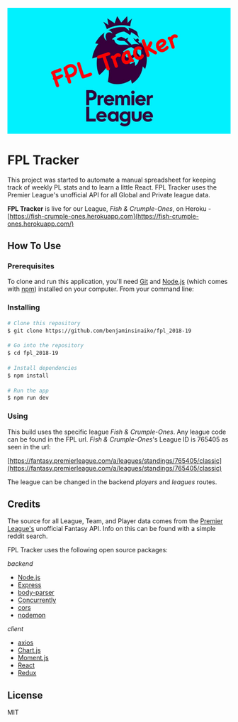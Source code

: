 ![FPL Tracker](./img/trackerLogo.jpg)

# FPL Tracker

This project was started to automate a manual spreadsheet for keeping track of weekly PL stats and to learn a little React. FPL Tracker uses the Premier League's unofficial API for all Global and Private league data.

**FPL Tracker** is live for our League, _Fish & Crumple-Ones_, on Heroku - [https://fish-crumple-ones.herokuapp.com](https://fish-crumple-ones.herokuapp.com/)

## How To Use

### Prerequisites

To clone and run this application, you'll need [Git](https://git-scm.com) and [Node.js](https://nodejs.org/en/download/) (which comes with [npm](http://npmjs.com)) installed on your computer. From your command line:

### Installing

```bash
# Clone this repository
$ git clone https://github.com/benjaminsinaiko/fpl_2018-19

# Go into the repository
$ cd fpl_2018-19

# Install dependencies
$ npm install

# Run the app
$ npm run dev
```

### Using

This build uses the specific league _Fish & Crumple-Ones_. Any league code can be found in the FPL url. _Fish & Crumple-Ones_'s League ID is 765405 as seen in the url:

[https://fantasy.premierleague.com/a/leagues/standings/765405/classic](https://fantasy.premierleague.com/a/leagues/standings/765405/classic)

The league can be changed in the backend _players_ and _leagues_ routes.

## Credits

The source for all League, Team, and Player data comes from the [Premier League's](https://fantasy.premierleague.com/) unofficial Fantasy API. Info on this can be found with a simple reddit search.

FPL Tracker uses the following open source packages:

_backend_

- [Node.js](https://nodejs.org/)
- [Express](https://expressjs.com/)
- [body-parser](https://github.com/expressjs/body-parser#readme)
- [Concurrently](https://github.com/kimmobrunfeldt/concurrently#readme)
- [cors](https://github.com/expressjs/cors#readme)
- [nodemon](https://nodemon.io/)

_client_

- [axios](https://github.com/axios/axios)
- [Chart.js](https://www.chartjs.org/)
- [Moment.js](https://momentjs.com/)
- [React](https://reactjs.org/)
- [Redux](https://redux.js.org/)

## License

MIT
